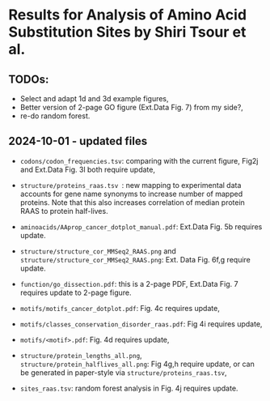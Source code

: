 # Results for Analysis of Amino Acid Substitution Sites by Shiri Tsour et al.

## TODOs:

* Select and adapt 1d and 3d example figures,
* Better version of 2-page GO figure (Ext.Data Fig. 7) from my side?,
* re-do random forest.

## 2024-10-01 - updated files

* `codons/codon_frequencies.tsv`: comparing with the current figure, Fig2j
and Ext.Data Fig. 3l both require update,

* `structure/proteins_raas.tsv `: new mapping to experimental data
accounts for gene name synonyms to increase number of mapped
proteins. Note that this also increases correlation of median protein
RAAS to protein half-lives.

* `aminoacids/AAprop_cancer_dotplot_manual.pdf`: Ext.Data Fig. 5b requires update. 

* `structure/structure_cor_MMSeq2_RAAS.png` and
`structure/structure_cor_MMSeq2_RAAS.png`: Ext. Data Fig. 6f,g require update.

* `function/go_dissection.pdf`: this is a 2-page PDF, Ext.Data Fig. 7 
requires update to 2-page figure.

* `motifs/motifs_cancer_dotplot.pdf`: Fig. 4c requires update,

* `motifs/classes_conservation_disorder_raas.pdf`: Fig 4i requires update,

* `motifs/<motif>.pdf`: Fig. 4d requires update,

* `structure/protein_lengths_all.png`, `structure/protein_halflives_all.png`: Fig 4g,h require update,
or can be generated in paper-style via `structure/proteins_raas.tsv`,

* `sites_raas.tsv`: random forest analysis in Fig. 4j requires update.
